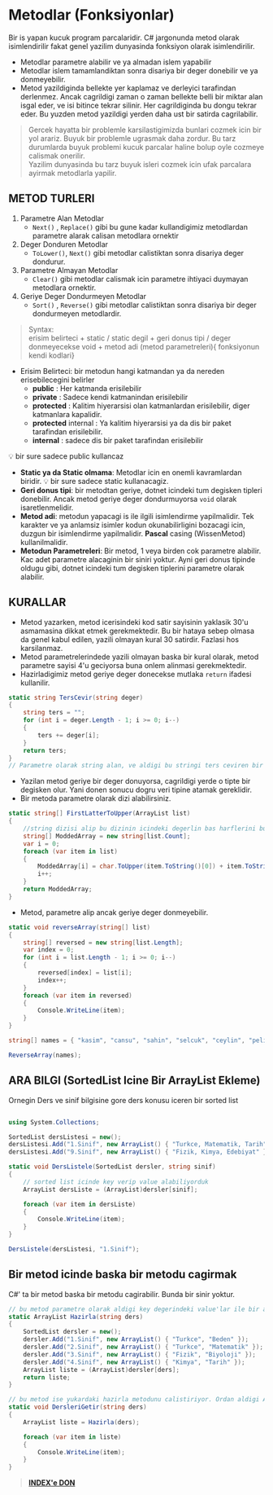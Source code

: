 # Metodlar (Fonksiyonlar)

Bir is yapan kucuk program parcalaridir. C# jargonunda metod olarak isimlendirilir fakat genel yazilim dunyasinda fonksiyon olarak isimlendirilir.

* Metodlar parametre alabilir ve ya almadan islem yapabilir
* Metodlar islem tamamlandiktan sonra disariya bir deger donebilir ve ya donmeyebilir.
* Metod yazildiginda bellekte yer kaplamaz ve derleyici tarafindan derlenmez. Ancak cagrildigi zaman o zaman bellekte belli bir miktar alan isgal eder, ve isi bitince tekrar silinir. Her cagrildiginda bu dongu tekrar eder. Bu yuzden metod yazildigi yerden daha ust bir satirda cagrilabilir.

> Gercek hayatta bir problemle karsilastigimizda bunlari cozmek icin bir yol arariz. Buyuk bir problemle ugrasmak daha zordur. Bu tarz durumlarda buyuk problemi kucuk parcalar haline bolup oyle cozmeye calismak onerilir.\
Yazilim dunyasinda bu tarz buyuk isleri cozmek icin ufak parcalara ayirmak metodlarla yapilir.

## METOD TURLERI

1. Parametre Alan Metodlar
    * `Next()` , `Replace()` gibi bu gune kadar kullandigimiz metodlardan parametre alarak calisan metodlara ornektir
2. Deger Donduren Metodlar
    * `ToLower()`, `Next()` gibi metodlar calistiktan sonra disariya deger dondurur.
3. Parametre Almayan Metodlar
    * `Clear()` gibi metodlar calismak icin parametre ihtiyaci duymayan metodlara ornektir.
4. Geriye Deger Dondurmeyen Metodlar
    * `Sort()` , `Reverse()` gibi metodlar calistiktan sonra disariya bir deger dondurmeyen metodlardir.

>Syntax:\
erisim belirteci + static / static degil + geri donus tipi / deger donmeyecekse void + metod adi (metod parametreleri){ fonksiyonun kendi kodlari}

* Erisim Belirteci: bir metodun hangi katmandan ya da nereden erisebilecegini belirler
  * **public** : Her katmanda erisilebilir
  * **private** : Sadece kendi katmanindan erisilebilir
  * **protected** : Kalitim hiyerarsisi olan katmanlardan erisilebilir, diger katmanlara kapalidir.
  * **protected** internal : Ya kalitim hiyerarsisi ya da dis bir paket tarafindan erisilebilir.
  * **internal** : sadece dis bir paket tarafindan erisilebilir

:bulb: bir sure sadece public kullancaz

* **Static ya da Static olmama**: Metodlar icin en onemli kavramlardan biridir.
:bulb: bir sure sadece static kullanacagiz.
* **Geri donus tipi**: bir metodtan geriye, dotnet icindeki tum degisken tipleri donebilir. Ancak metod geriye deger dondurmuyorsa `void` olarak isaretlenmelidir.
* **Metod adi**: metodun yapacagi is ile ilgili isimlendirme yapilmalidir. Tek karakter ve ya anlamsiz isimler kodun okunabilirligini bozacagi icin, duzgun bir isimlendirme yapilmalidir. **Pascal** casing (WissenMetod) kullanilmalidir.
* **Metodun Parametreleri**: Bir metod, 1 veya birden cok parametre alabilir. Kac adet parametre alacaginin bir siniri yoktur. Ayni geri donus tipinde oldugu gibi, dotnet icindeki tum degisken tiplerini parametre olarak alabilir.

## KURALLAR

* Metod yazarken, metod icerisindeki kod satir sayisinin yaklasik 30'u asmamasina dikkat etmek gerekmektedir. Bu bir hataya sebep olmasa da genel kabul edilen, yazili olmayan kural 30 satirdir. Fazlasi hos karsilanmaz.
* Metod parametrelerindede yazili olmayan baska bir kural olarak, metod parametre sayisi 4'u geciyorsa buna onlem alinmasi gerekmektedir.
* Hazirladigimiz metod geriye deger donecekse mutlaka `return` ifadesi kullanilir.

```C#
static string TersCevir(string deger)
{
    string ters = "";
    for (int i = deger.Length - 1; i >= 0; i--)
    {
        ters += deger[i];
    }
    return ters;
}
// Parametre olarak string alan, ve aldigi bu stringi ters ceviren bir fonskiyon hazirladik
```

* Yazilan metod geriye bir deger donuyorsa, cagrildigi yerde o tipte bir degisken olur. Yani donen sonucu dogru veri tipine atamak gereklidir.
* Bir metoda parametre olarak dizi alabilirsiniz.

```C#
static string[] FirstLatterToUpper(ArrayList list)
{
    //string dizisi alip bu dizinin icindeki degerlin bas harflerini buyuk yapip geri donemlim
    string[] ModdedArray = new string[list.Count];
    var i = 0;
    foreach (var item in list)
    {
        ModdedArray[i] = char.ToUpper(item.ToString()[0]) + item.ToString().Substring(1);
        i++;
    }
    return ModdedArray;
}
```

* Metod, parametre alip ancak geriye deger donmeyebilir.

```C#
static void reverseArray(string[] list)
{
    string[] reversed = new string[list.Length];
    var index = 0;
    for (int i = list.Length - 1; i >= 0; i--)
    {
        reversed[index] = list[i];
        index++;
    }
    foreach (var item in reversed)
    {
        Console.WriteLine(item);
    }
}

string[] names = { "kasim", "cansu", "sahin", "selcuk", "ceylin", "pelin", "orhan" };

ReverseArray(names);
```

## ARA BILGI (SortedList Icine Bir ArrayList Ekleme)

Ornegin Ders ve sinif bilgisine gore ders konusu iceren bir sorted list

```C#

using System.Collections;

SortedList dersListesi = new();
dersListesi.Add("1.Sinif", new ArrayList() { "Turkce, Matematik, Tarih" });
dersListesi.Add("9.Sinif", new ArrayList() { "Fizik, Kimya, Edebiyat" });

static void DersListele(SortedList dersler, string sinif)
{
    // sorted list icinde key verip value alabiliyorduk
    ArrayList dersListe = (ArrayList)dersler[sinif];

    foreach (var item in dersListe)
    {
        Console.WriteLine(item);
    }
}

DersListele(dersListesi, "1.Sinif");
```

## Bir metod icinde baska bir metodu cagirmak

C#' ta bir metod baska bir metodu cagirabilir. Bunda bir sinir yoktur.

```C#
// bu metod parametre olarak aldigi key degerindeki value'lar ile bir arraylist hazirlayip onu geri donduruyor
static ArrayList Hazirla(string ders)
{
    SortedList dersler = new();
    dersler.Add("1.Sinif", new ArrayList() { "Turkce", "Beden" });
    dersler.Add("2.Sinif", new ArrayList() { "Turkce", "Matematik" });
    dersler.Add("3.Sinif", new ArrayList() { "Fizik", "Biyoloji" });
    dersler.Add("4.Sinif", new ArrayList() { "Kimya", "Tarih" });
    ArrayList liste = (ArrayList)dersler[ders];
    return liste;
}

// bu metod ise yukardaki hazirla metodunu calistiriyor. Ordan aldigi ArrayListi ekrana yazdiriyor. 
static void DersleriGetir(string ders)
{
    ArrayList liste = Hazirla(ders);

    foreach (var item in liste)
    {
        Console.WriteLine(item);
    }
}
```

> [**INDEX'e DON**](/README.md)

